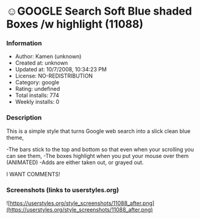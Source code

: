 # ☺GOOGLE Search Soft Blue shaded Boxes /w highlight (11088)

### Information
- Author: Kamen (unknown)
- Created at: unknown
- Updated at: 10/7/2008, 10:34:23 PM
- License: NO-REDISTRIBUTION
- Category: google
- Rating: undefined
- Total installs: 774
- Weekly installs: 0


### Description
This is a simple style that turns Google web search into a slick clean blue theme,

-The bars stick to the top and bottom so that even when your scrolling you can see them,
-The boxes highlight when you put your mouse over them (ANIMATED)
-Adds are either taken out, or grayed out. 

I WANT COMMENTS!


### Screenshots (links to userstyles.org)
![https://userstyles.org/style_screenshots/11088_after.png](https://userstyles.org/style_screenshots/11088_after.png)


